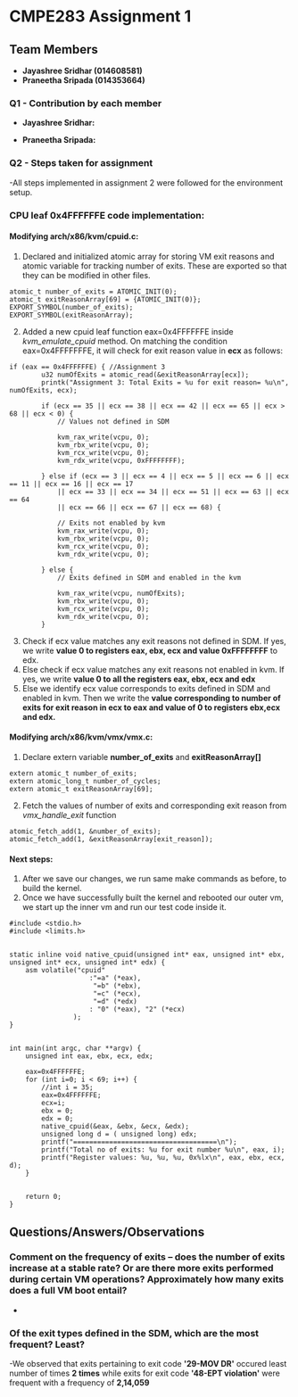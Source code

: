 # CMPE283 Assignment 1

## Team Members

* **Jayashree Sridhar (014608581)**
* **Praneetha Sripada (014353664)**

### Q1 - Contribution by each member
* **Jayashree Sridhar:** 


* **Praneetha Sripada:**  


  

### Q2 - Steps taken for assignment
-All steps implemented in assignment 2 were followed for the environment setup.

### CPU leaf 0x4FFFFFFE code implementation:

#### Modifying arch/x86/kvm/cpuid.c:
1. Declared and initialized atomic array for storing VM exit reasons and atomic variable for tracking number of exits. These are exported so that they can be modified in other files.
```
atomic_t number_of_exits = ATOMIC_INIT(0);
atomic_t exitReasonArray[69] = {ATOMIC_INIT(0)};
EXPORT_SYMBOL(number_of_exits);
EXPORT_SYMBOL(exitReasonArray);
```
2. Added a new cpuid leaf function eax=0x4FFFFFFE inside *kvm_emulate_cpuid* method. On matching the condition eax=0x4FFFFFFFE, it will check for exit reason value in **ecx** as follows:
```
if (eax == 0x4FFFFFFE) { //Assignment 3
		u32 numOfExits = atomic_read(&exitReasonArray[ecx]);
		printk("Assignment 3: Total Exits = %u for exit reason= %u\n", numOfExits, ecx);

		if (ecx == 35 || ecx == 38 || ecx == 42 || ecx == 65 || ecx > 68 || ecx < 0) {
			// Values not defined in SDM

			kvm_rax_write(vcpu, 0);
			kvm_rbx_write(vcpu, 0);
			kvm_rcx_write(vcpu, 0);
			kvm_rdx_write(vcpu, 0xFFFFFFFF);

		} else if (ecx == 3 || ecx == 4 || ecx == 5 || ecx == 6 || ecx == 11 || ecx == 16 || ecx == 17 
			|| ecx == 33 || ecx == 34 || ecx == 51 || ecx == 63 || ecx == 64 
			|| ecx == 66 || ecx == 67 || ecx == 68) {

			// Exits not enabled by kvm
			kvm_rax_write(vcpu, 0);
			kvm_rbx_write(vcpu, 0);
			kvm_rcx_write(vcpu, 0);
			kvm_rdx_write(vcpu, 0);

		} else {
			// Exits defined in SDM and enabled in the kvm

			kvm_rax_write(vcpu, numOfExits);
			kvm_rbx_write(vcpu, 0);
			kvm_rcx_write(vcpu, 0);
			kvm_rdx_write(vcpu, 0);
		}
```
3. Check if ecx value matches any exit reasons not defined in SDM. If yes, we write **value 0 to registers eax, ebx, ecx and value 0xFFFFFFFF** to edx.
4. Else check if ecx value matches any exit reasons not enabled in kvm. If yes, we write **value 0 to all the registers eax, ebx, ecx and edx**
5. Else we identify ecx value corresponds to exits defined in SDM and enabled in kvm. Then we write the **value corresponding to number of exits for exit reason in ecx to eax and value of 0 to registers ebx,ecx and edx.**

#### Modifying arch/x86/kvm/vmx/vmx.c:
1. Declare extern variable **number_of_exits** and **exitReasonArray[]**
```
extern atomic_t number_of_exits;
extern atomic_long_t number_of_cycles;
extern atomic_t exitReasonArray[69];
```
2. Fetch the values of number of exits and corresponding exit reason from *vmx_handle_exit* function 
```
atomic_fetch_add(1, &number_of_exits);
atomic_fetch_add(1, &exitReasonArray[exit_reason]);
```

#### Next steps:
1. After we save our changes, we run same make commands as before, to build the kernel.
2. Once we have successfully built the kernel and rebooted our outer vm, we start up the inner vm and run our test code inside it.
```
#include <stdio.h>
#include <limits.h>


static inline void native_cpuid(unsigned int* eax, unsigned int* ebx, unsigned int* ecx, unsigned int* edx) {
	asm volatile("cpuid"
					:"=a" (*eax),
					 "=b" (*ebx),
					 "=c" (*ecx),
					 "=d" (*edx)
					: "0" (*eax), "2" (*ecx)
				);
}


int main(int argc, char **argv) {
	unsigned int eax, ebx, ecx, edx;

	eax=0x4FFFFFFE;
	for (int i=0; i < 69; i++) {
		//int i = 35;
		eax=0x4FFFFFFE;
		ecx=i;
		ebx = 0;
		edx = 0;
		native_cpuid(&eax, &ebx, &ecx, &edx);
		unsigned long d = ( unsigned long) edx;
		printf("====================================\n");
		printf("Total no of exits: %u for exit number %u\n", eax, i);
		printf("Register values: %u, %u, %u, 0x%lx\n", eax, ebx, ecx, d);
	}
	

	return 0;
}
```

## Questions/Answers/Observations
### Comment on the frequency of exits – does the number of exits increase at a stable rate? Or are there more exits performed during certain VM operations? Approximately how many exits does a full VM boot entail?
-

### Of the exit types defined in the SDM, which are the most frequent? Least?
-We observed that exits pertaining to exit code **'29-MOV DR'** occured least number of times **2 times** while exits for exit code **'48-EPT violation'** were frequent with a frequency of **2,14,059**
